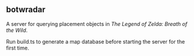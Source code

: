 ## botwradar
A server for querying placement objects in *The Legend of Zelda: Breath of the Wild*.

Run build.ts to generate a map database before starting the server for the first time.
